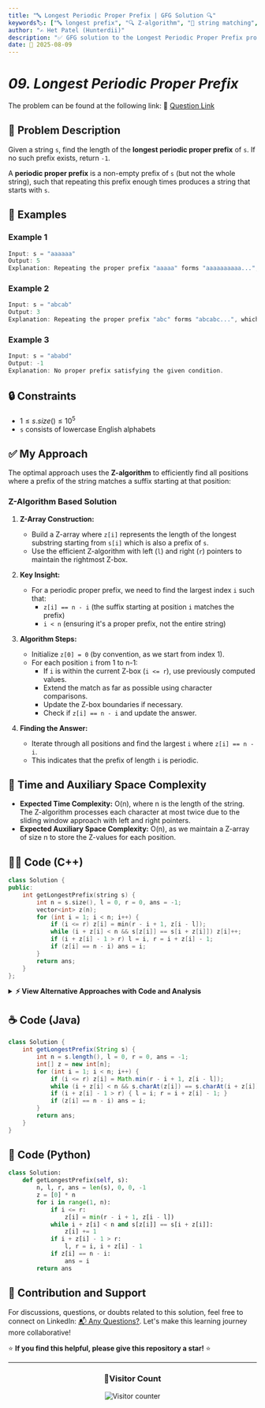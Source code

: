 ```yaml
---
title: "🔤 Longest Periodic Proper Prefix | GFG Solution 🔍"
keywords🏷️: ["🔤 longest prefix", "🔍 Z-algorithm", "📍 string matching", "📈 prefix function", "📘 GFG", "🏁 competitive programming", "📚 DSA"]
author: "✍️ Het Patel (Hunterdii)"
description: "✅ GFG solution to the Longest Periodic Proper Prefix problem: find the length of longest periodic proper prefix using Z-algorithm technique. 🚀"
date: 📅 2025-08-09
---
```


# *09. Longest Periodic Proper Prefix*

The problem can be found at the following link: 🔗 [Question Link](https://www.geeksforgeeks.org/problems/longest-periodic-proper-prefix/1)

## **🧩 Problem Description**

Given a string `s`, find the length of the **longest periodic proper prefix** of `s`. If no such prefix exists, return `-1`.

A **periodic proper prefix** is a non-empty prefix of `s` (but not the whole string), such that repeating this prefix enough times produces a string that starts with `s`.

## **📘 Examples**

### Example 1

```cpp
Input: s = "aaaaaa"
Output: 5
Explanation: Repeating the proper prefix "aaaaa" forms "aaaaaaaaaa...", which contains "aaaaaa" as a prefix. No longer proper prefix satisfies this.
```

### Example 2

```cpp
Input: s = "abcab"
Output: 3
Explanation: Repeating the proper prefix "abc" forms "abcabc...", which contains "abcab" as a prefix. No longer proper prefix satisfies this.
```

### Example 3

```cpp
Input: s = "ababd"
Output: -1
Explanation: No proper prefix satisfying the given condition.
```

## **🔒 Constraints**

* $1 \le s.size() \le 10^5$
* `s` consists of lowercase English alphabets

## **✅ My Approach**

The optimal approach uses the **Z-algorithm** to efficiently find all positions where a prefix of the string matches a suffix starting at that position:

### **Z-Algorithm Based Solution**

1. **Z-Array Construction:**
   * Build a Z-array where `z[i]` represents the length of the longest substring starting from `s[i]` which is also a prefix of `s`.
   * Use the efficient Z-algorithm with left (`l`) and right (`r`) pointers to maintain the rightmost Z-box.

2. **Key Insight:**
   * For a periodic proper prefix, we need to find the largest index `i` such that:
     - `z[i] == n - i` (the suffix starting at position `i` matches the prefix)
     - `i < n` (ensuring it's a proper prefix, not the entire string)

3. **Algorithm Steps:**
   * Initialize `z[0] = 0` (by convention, as we start from index 1).
   * For each position `i` from 1 to n-1:
     - If `i` is within the current Z-box (`i <= r`), use previously computed values.
     - Extend the match as far as possible using character comparisons.
     - Update the Z-box boundaries if necessary.
     - Check if `z[i] == n - i` and update the answer.

4. **Finding the Answer:**
   * Iterate through all positions and find the largest `i` where `z[i] == n - i`.
   * This indicates that the prefix of length `i` is periodic.

## 📝 Time and Auxiliary Space Complexity

* **Expected Time Complexity:** O(n), where n is the length of the string. The Z-algorithm processes each character at most twice due to the sliding window approach with left and right pointers.
* **Expected Auxiliary Space Complexity:** O(n), as we maintain a Z-array of size n to store the Z-values for each position.

## **🧑‍💻 Code (C++)**

```cpp
class Solution {
public:
    int getLongestPrefix(string s) {
        int n = s.size(), l = 0, r = 0, ans = -1;
        vector<int> z(n);
        for (int i = 1; i < n; i++) {
            if (i <= r) z[i] = min(r - i + 1, z[i - l]);
            while (i + z[i] < n && s[z[i]] == s[i + z[i]]) z[i]++;
            if (i + z[i] - 1 > r) l = i, r = i + z[i] - 1;
            if (z[i] == n - i) ans = i;
        }
        return ans;
    }
};
```

<details>
<summary><b>⚡ View Alternative Approaches with Code and Analysis</b></summary>

## 📊 **2️⃣ Brute Force with Period Checking(TLE)**

### 💡 Algorithm Steps:

1. For each possible prefix length from n-1 down to 1.
2. Extract the prefix and check if repeating it generates a string that starts with the original string.
3. Return the first (longest) valid prefix found.

```cpp
class Solution {
public:
    int getLongestPrefix(string s) {
        int n = s.length();
        for (int len = n - 1; len >= 1; len--) {
            string prefix = s.substr(0, len);
            string repeated = "";
            while (repeated.length() < n) {
                repeated += prefix;
            }
            if (repeated.substr(0, n) == s) {
                return len;
            }
        }
        return -1;
    }
};
```

### 📝 **Complexity Analysis:**

* **Time:** ⏱️ O(n³) - worst case
* **Auxiliary Space:** 💾 O(n)

### ⚠️ **Why Not This Approach?**

* Too slow for large inputs.
* Multiple string operations make it inefficient.
* Not suitable for competitive programming.

> Note: This approach results in Time Limit Exceeded (TLE) for large inputs (fails ~1110 /1120 test cases due to time constraints).



## 🆚 **🔍 Comparison of Approaches**

| 🚀 **Approach**                    | ⏱️ **Time Complexity** | 💾 **Space Complexity** | ✅ **Pros**                        | ⚠️ **Cons**                           |
| ---------------------------------- | ---------------------- | ----------------------- | --------------------------------- | ------------------------------------- |
| 🔍 **Z-Algorithm**                | 🟢 O(n)                | 🟡 O(n)                 | ⚡ Optimal, direct pattern matching | 🧮 Requires Z-algorithm knowledge    |
| 🔺 **Brute Force**                | 🔴 O(n³)               | 🟡 O(n)                 | 🎯 Easy to understand             | ⏰ Too slow for large inputs         |

### 🏆 **Best Choice Recommendation**

| 🎯 **Scenario**                                    | 🎖️ **Recommended Approach**    | 🔥 **Performance Rating** |
| -------------------------------------------------- | ------------------------------- | ------------------------- |
| ⚡ **Competitive programming, optimal solution**   | 🥇 **Z-Algorithm**             | ★★★★★                     |
| 📚 **Learning purposes only**                     | 🥈 **Brute Force**             | ★☆☆☆☆                     |

</details>

## **☕ Code (Java)**

```java
class Solution {
    int getLongestPrefix(String s) {
        int n = s.length(), l = 0, r = 0, ans = -1;
        int[] z = new int[n];
        for (int i = 1; i < n; i++) {
            if (i <= r) z[i] = Math.min(r - i + 1, z[i - l]);
            while (i + z[i] < n && s.charAt(z[i]) == s.charAt(i + z[i])) z[i]++;
            if (i + z[i] - 1 > r) { l = i; r = i + z[i] - 1; }
            if (z[i] == n - i) ans = i;
        }
        return ans;
    }
}
```

## **🐍 Code (Python)**

```python
class Solution:
    def getLongestPrefix(self, s):
        n, l, r, ans = len(s), 0, 0, -1
        z = [0] * n
        for i in range(1, n):
            if i <= r:
                z[i] = min(r - i + 1, z[i - l])
            while i + z[i] < n and s[z[i]] == s[i + z[i]]:
                z[i] += 1
            if i + z[i] - 1 > r:
                l, r = i, i + z[i] - 1
            if z[i] == n - i:
                ans = i
        return ans
```

## 🧠 Contribution and Support

For discussions, questions, or doubts related to this solution, feel free to connect on LinkedIn: [📬 Any Questions?](https://www.linkedin.com/in/patel-hetkumar-sandipbhai-8b110525a/). Let's make this learning journey more collaborative!

⭐ **If you find this helpful, please give this repository a star!** ⭐

---

<div align="center">
  <h3><b>📍Visitor Count</b></h3>
</div>

<p align="center">
  <img src="https://visitor-badge.laobi.icu/badge?page_id=Hunterdii.GeeksforGeeks-POTD" alt="Visitor counter" />
</p>
